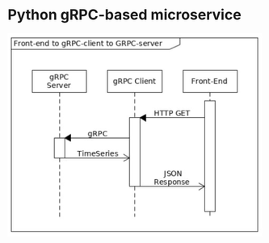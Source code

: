 # Python gRPC-based microservice

![alt interaction diagram](interaction_diagram.png "Interaction Diagram")